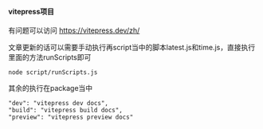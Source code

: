 #### vitepress项目
有问题可以访问 https://vitepress.dev/zh/  

文章更新的话可以需要手动执行再script当中的脚本latest.js和time.js，直接执行里面的方法runScripts即可  
```
node script/runScripts.js
```
其余的执行在package当中
```
"dev": "vitepress dev docs",
"build": "vitepress build docs",
"preview": "vitepress preview docs"
```